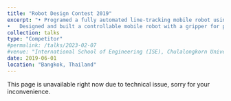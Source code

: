 ```yaml
---
title: "Robot Design Contest 2019"
excerpt: "•	Programed a fully automated line-tracking mobile robot using a PID controller. <br/>
•	Designed and built a controllable mobile robot with a gripper for performing pick and place tasks.<br/><br/> <img src='/images/talks_images/rdc1.jpg' width='600' height='450'><br/> <img src='/images/talks_images/rdc2.jpg' width='600' height='450'>"
collection: talks
type: "Competitor"
#permalink: /talks/2023-02-07
#venue: "International School of Engineering (ISE), Chulalongkorn University"
date: 2019-06-01
location: "Bangkok, Thailand"
---
```

This page is unavailable right now due to technical issue, sorry for your inconvenience.